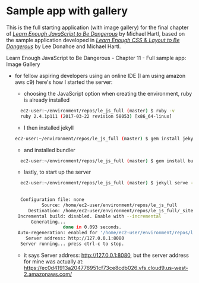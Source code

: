 # Sample app with gallery

This is the full starting application (with image gallery) for the final chapter of [*Learn Enough JavaScript to Be Dangerous*](https://www.learnenough.com/javascript-tutorial) by Michael Hartl, based on the sample application developed in [*Learn Enough CSS & Layout to Be Dangerous*](https://www.learnenough.com/css-and-layout-tutorial) by Lee Donahoe and Michael Hartl.

Learn Enough JavaScript to Be Dangerous - Chapter 11 - Full sample app: Image Gallery

- for fellow aspiring developers using an online IDE (I am using amazon aws c9) here's how I started the server:
  - choosing the JavaScript option when creating the environment, ruby is already installed
  
  ```bash
    ec2-user:~/environment/repos/le_js_full (master) $ ruby -v
    ruby 2.4.1p111 (2017-03-22 revision 58053) [x86_64-linux]
  ```
  - I then installed jekyll
  
  ```bash
  ec2-user:~/environment/repos/le_js_full (master) $ gem install jekyll -v 3.5.1
  ```

  - and installed bundler
  
  ```bash
    ec2-user:~/environment/repos/le_js_full (master) $ gem install bundler
  ```
  - lastly, to start up the server 
  
  ```bash
    ec2-user:~/environment/repos/le_js_full (master) $ jekyll serve --port $PORT
    
    
    Configuration file: none
            Source: /home/ec2-user/environment/repos/le_js_full
       Destination: /home/ec2-user/environment/repos/le_js_full/_site
   Incremental build: disabled. Enable with --incremental
        Generating... 
                    done in 0.093 seconds.
   Auto-regeneration: enabled for '/home/ec2-user/environment/repos/le_js_full'
      Server address: http://127.0.0.1:8080
    Server running... press ctrl-c to stop.
  
  ```
  
  - it says  Server address: http://127.0.0.1:8080, but the server address for mine was actually at:
  https://ec0d41913a204776951cf73ce8cdb026.vfs.cloud9.us-west-2.amazonaws.com/